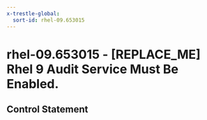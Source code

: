 ```yaml
---
x-trestle-global:
  sort-id: rhel-09.653015
---
```


# rhel-09.653015 - \[REPLACE_ME\] Rhel 9 Audit Service Must Be Enabled.

## Control Statement

